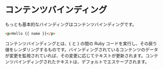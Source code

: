 # コンテンツバインディング

もっとも基本的なバインディングはコンテンツバインディングです。

```html
<p>Hello {{ name }}</p>
```

コンテンツバインディングとは、{ と } の間の Ruby コードを実行し、その戻り値をレンダリングするものです。バインディングされているコンテンツのデータが変更を監視されていれば、その変更に応じてテキストが更新されます。コンテンツバインディングされたテキストは、デフォルトでエスケープされます。

